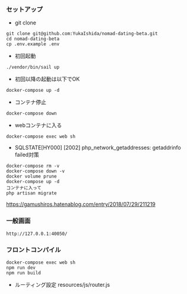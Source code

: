### セットアップ

- git clone
```
git clone git@github.com:YukaIshida/nomad-dating-beta.git
cd nomad-dating-beta
cp .env.example .env
```

- 初回起動
```
./vendor/bin/sail up
```

- 初回以降の起動は以下でOK
```
docker-compose up -d
```

- コンテナ停止
```
docker-compose down
```

- webコンテナに入る
```
docker-compose exec web sh
```

- SQLSTATE[HY000] [2002] php_network_getaddresses: getaddrinfo failed対策
```
docker-compose rm -v
docker-compose down -v
docker volume prune
docker-compose up -d
コンテナに入って
php artisan migrate
```
https://gamushiros.hatenablog.com/entry/2018/07/29/211219

### 一般画面

```
http://127.0.0.1:40050/
```

### フロントコンパイル
```
docker-compose exec web sh
npm run dev
npm run build
```
- ルーティング設定
resources/js/router.js